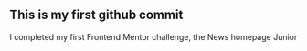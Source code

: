 ## This is my first github commit

I completed my first Frontend Mentor challenge, the News homepage Junior
